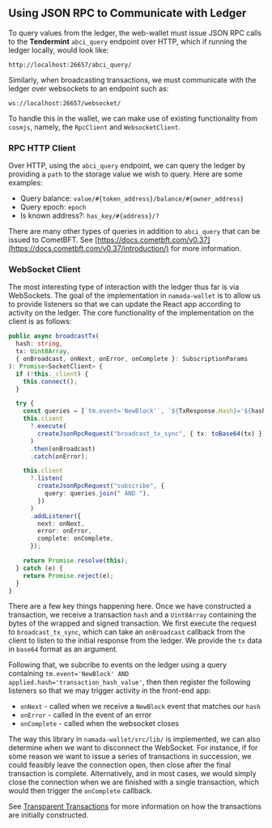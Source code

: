 ## Using JSON RPC to Communicate with Ledger

To query values from the ledger, the web-wallet must issue JSON RPC calls to the **Tendermint** `abci_query` endpoint over HTTP, which if running the ledger locally, would look like:

```
http://localhost:26657/abci_query/
```

Similarly, when broadcasting transactions, we must communicate with the ledger over websockets to an endpoint such as:

```
ws://localhost:26657/websocket/
```

To handle this in the wallet, we can make use of existing functionality from `cosmjs`, namely, the `RpcClient` and `WebsocketClient`.

### RPC HTTP Client

Over HTTP, using the `abci_query` endpoint, we can query the ledger by providing a `path` to the storage value we wish to query. Here are some examples:

- Query balance: `value/#{token_address}/balance/#{owner_address}`
- Query epoch: `epoch`
- Is known address?: `has_key/#{address}/?`

There are many other types of queries in addition to `abci_query` that can be issued to CometBFT. See [https://docs.cometbft.com/v0.37](https://docs.cometbft.com/v0.37/introduction/) for more information.

### WebSocket Client

The most interesting type of interaction with the ledger thus far is via WebSockets. The goal of the implementation in `namada-wallet` is to allow us to provide listeners so that we can update the React app according to activity on the ledger. The core functionality of the implementation on the client is as follows:

```ts
public async broadcastTx(
  hash: string,
  tx: Uint8Array,
  { onBroadcast, onNext, onError, onComplete }: SubscriptionParams
): Promise<SocketClient> {
  if (!this._client) {
    this.connect();
  }

  try {
    const queries = [`tm.event='NewBlock'`, `${TxResponse.Hash}='${hash}'`];
    this.client
      ?.execute(
        createJsonRpcRequest("broadcast_tx_sync", { tx: toBase64(tx) })
      )
      .then(onBroadcast)
      .catch(onError);

    this.client
      ?.listen(
        createJsonRpcRequest("subscribe", {
          query: queries.join(" AND "),
        })
      )
      .addListener({
        next: onNext,
        error: onError,
        complete: onComplete,
      });

    return Promise.resolve(this);
  } catch (e) {
    return Promise.reject(e);
  }
}
```

There are a few key things happening here. Once we have constructed a transaction, we receive a transaction `hash` and a `Uint8Array` containing the bytes of the wrapped and signed transaction. We first execute the request to `broadcast_tx_sync`, which can take an `onBroadcast` callback from the client to listen to the initial response from the ledger. We provide the `tx` data in `base64` format as an argument.

Following that, we subcribe to events on the ledger using a query containing `tm.event='NewBlock' AND applied.hash='transaction_hash_value'`, then then register the following listeners so that we may trigger activity in the front-end app:

- `onNext` - called when we receive a `NewBlock` event that matches our `hash`
- `onError` - called in the event of an error
- `onComplete` - called when the websocket closes

The way this library in `namada-wallet/src/lib/` is implemented, we can also determine when we want to disconnect the WebSocket. For instance, if for some reason we want to issue a series of transactions in succession, we could feasibly leave the connection open, then close after the final transaction is complete. Alternatively, and in most cases, we would simply close the connection when we are finished with a single transaction, which would then trigger the `onComplete` callback.

See [Transparent Transactions](./transparent-transactions.md) for more information on how the transactions are initially constructed.
